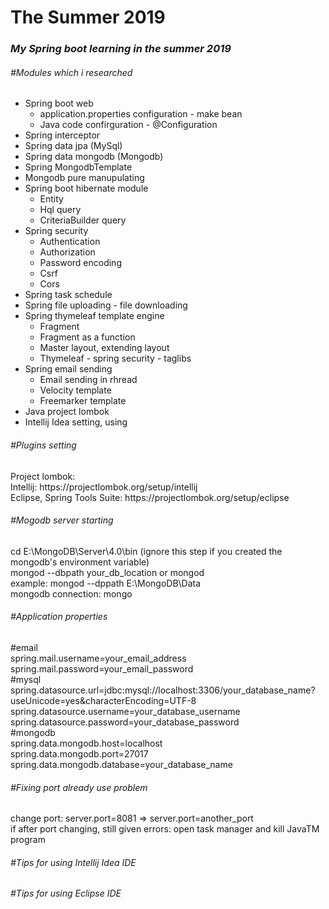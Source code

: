 # The Summer 2019
<h3><i>My Spring boot learning in the summer 2019</i></h3>
<h6>#Modules which i researched</h6>
<ul>
    <li>Spring boot web
        <ul>
            <li>application.properties configuration - make bean</li>
            <li>Java code confirguration - @Configuration</li>
        </ul>
    </li>
    <li>Spring interceptor</li>
    <li>Spring data jpa (MySql)</li>
    <li>Spring data mongodb (Mongodb)</li>
        <li>Spring MongodbTemplate</li>
        <li>Mongodb pure manupulating</li>
    <li>Spring boot hibernate module
        <ul>
            <li>Entity</li>
            <li>Hql query</li>
            <li>CriteriaBuilder query</li>
        </ul>
    </li>
    <li>Spring security
        <ul>
            <li>Authentication</li>
            <li>Authorization</li>
            <li>Password encoding</li>
            <li>Csrf</li>
            <li>Cors</li>
        </ul>
    </li>
    <li>Spring task schedule</li>
    <li>Spring file uploading - file downloading</li>
    <li>Spring thymeleaf template engine
        <ul>
            <li>Fragment</li>
            <li>Fragment as a function</li>
            <li>Master layout, extending layout</li>
            <li>Thymeleaf - spring security - taglibs</li>
        </ul>
    </li>
    <li>Spring email sending
        <ul>
            <li>Email sending in rhread</li>
            <li>Velocity template</li>
            <li>Freemarker template</li>
        </ul>
    </li>
    <li>Java project lombok</li>
    <li>Intellij Idea setting, using</li>
</ul>

<h6>#Plugins setting</h6>
<p>
Project lombok:<br>
Intellij: https://projectlombok.org/setup/intellij<br>
Eclipse, Spring Tools Suite: https://projectlombok.org/setup/eclipse 
</p>

<h6>#Mogodb server starting</h6>
<p>
cd E:\MongoDB\Server\4.0\bin (ignore this step if you created the mongodb's environment variable)<br>
mongod --dbpath your_db_location or mongod<br>
example: mongod --dppath E:\MongoDB\Data<br>
mongodb connection: mongo
</p>

<h6>#Application properties</h6>
<p>
#email<br>
spring.mail.username=your_email_address<br>
spring.mail.password=your_email_password
<br>#mysql<br>
spring.datasource.url=jdbc:mysql://localhost:3306/your_database_name?useUnicode=yes&characterEncoding=UTF-8
spring.datasource.username=your_database_username
spring.datasource.password=your_database_password
<br>#mongodb<br>
spring.data.mongodb.host=localhost<br>
spring.data.mongodb.port=27017<br>
spring.data.mongodb.database=your_database_name<br>
</p>

<h6>#Fixing port already use problem</h6>
<p>
change port: server.port=8081 => server.port=another_port<br>
if after port changing, still given errors: open task manager and kill JavaTM program
</p>

<h6>#Tips for using Intellij Idea IDE</h6>
<h6>#Tips for using Eclipse IDE</h6>
